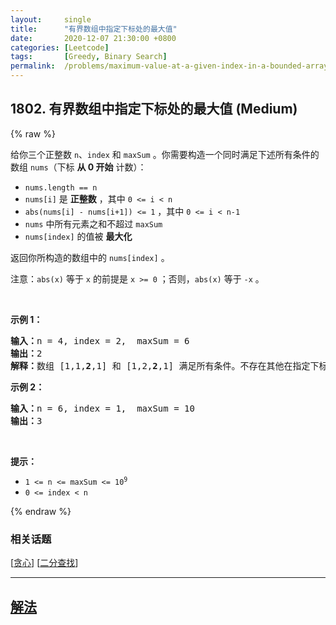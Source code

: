 ```yaml
---
layout:     single
title:      "有界数组中指定下标处的最大值"
date:       2020-12-07 21:30:00 +0800
categories: [Leetcode]
tags:       [Greedy, Binary Search]
permalink:  /problems/maximum-value-at-a-given-index-in-a-bounded-array/
---
```


## 1802. 有界数组中指定下标处的最大值 (Medium)

{% raw %}

<p>给你三个正整数 <code>n</code>、<code>index</code> 和 <code>maxSum</code> 。你需要构造一个同时满足下述所有条件的数组 <code>nums</code>（下标 <strong>从 0 开始</strong> 计数）：</p>

<ul>
	<li><code>nums.length == n</code></li>
	<li><code>nums[i]</code> 是 <strong>正整数</strong> ，其中 <code>0 &lt;= i &lt; n</code></li>
	<li><code>abs(nums[i] - nums[i+1]) &lt;= 1</code> ，其中 <code>0 &lt;= i &lt; n-1</code></li>
	<li><code>nums</code> 中所有元素之和不超过 <code>maxSum</code></li>
	<li><code>nums[index]</code> 的值被 <strong>最大化</strong></li>
</ul>

<p>返回你所构造的数组中的 <code>nums[index]</code> 。</p>

<p>注意：<code>abs(x)</code> 等于 <code>x</code> 的前提是 <code>x &gt;= 0</code> ；否则，<code>abs(x)</code> 等于 <code>-x</code> 。</p>

<p> </p>

<p><strong>示例 1：</strong></p>

<pre><strong>输入：</strong>n = 4, index = 2,  maxSum = 6
<strong>输出：</strong>2
<strong>解释：</strong>数组 [1,1,<strong>2</strong>,1] 和 [1,2,<strong>2</strong>,1] 满足所有条件。不存在其他在指定下标处具有更大值的有效数组。
</pre>

<p><strong>示例 2：</strong></p>

<pre><strong>输入：</strong>n = 6, index = 1,  maxSum = 10
<strong>输出：</strong>3
</pre>

<p> </p>

<p><strong>提示：</strong></p>

<ul>
	<li><code>1 &lt;= n &lt;= maxSum &lt;= 10<sup>9</sup></code></li>
	<li><code>0 &lt;= index &lt; n</code></li>
</ul>

{% endraw %}

### 相关话题
  [[贪心](https://github.com/awesee/leetcode/tree/master/tag/greedy/README.md)]
  [[二分查找](https://github.com/awesee/leetcode/tree/master/tag/binary-search/README.md)]

---

## [解法](https://github.com/awesee/leetcode/tree/master/problems/maximum-value-at-a-given-index-in-a-bounded-array)

